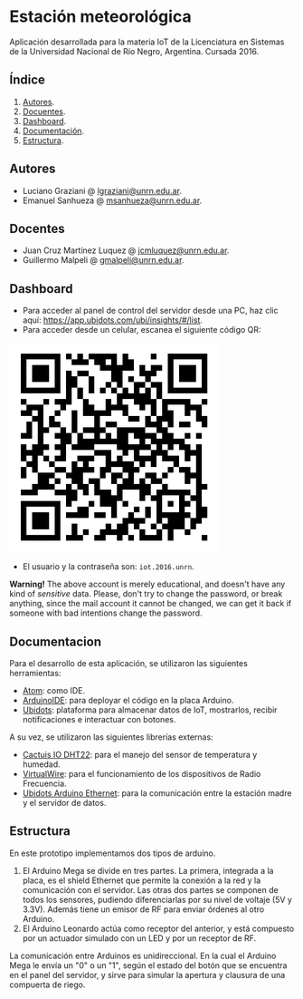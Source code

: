 # Estación meteorológica
Aplicación desarrollada para la materia IoT de la Licenciatura en Sistemas de la Universidad Nacional de Río Negro, Argentina. Cursada 2016.

## Índice
1. [Autores](#autores).
2. [Docuentes](#docentes).
3. [Dashboard](#dashboard).
4. [Documentación](#documentacion).
5. [Estructura](#estructura).

## Autores
- Luciano Graziani @ <lgraziani@unrn.edu.ar>.
- Emanuel Sanhueza @ <msanhueza@unrn.edu.ar>.

## Docentes
- Juan Cruz Martínez Luquez @ <jcmluquez@unrn.edu.ar>.
- Guillermo Malpeli @ <gmalpeli@unrn.edu.ar>.

## Dashboard
- Para acceder al panel de control del servidor desde una PC, haz clic aquí: https://app.ubidots.com/ubi/insights/#/list.
- Para acceder desde un celular, escanea el siguiente código QR:

![QR-server](b283ee16adf97cdb919f55715f349f8d.png)

- El usuario y la contraseña son: `iot.2016.unrn`.

**Warning!** The above account is merely educational, and doesn't have any kind of *sensitive* data. Please, don't try to change the password, or break anything, since the mail account it cannot be changed, we can get it back if someone with bad intentions change the password.

## Documentacion
Para el desarrollo de esta aplicación, se utilizaron las siguientes herramientas:

- [Atom](https://atom.io/): como IDE.
- [ArduinoIDE](https://www.arduino.cc/en/Main/Software): para deployar el código en la placa Arduino.
- [Ubidots](http://ubidots.com/): plataforma para almacenar datos de IoT, mostrarlos, recibir notificaciones e interactuar con botones.

A su vez, se utilizaron las siguientes librerías externas:

- [Cactuis IO DHT22](http://static.cactus.io/downloads/library/dht22/cactus_io_DHT22.zip): para el manejo del sensor de temperatura y humedad.
- [VirtualWire](http://www.airspayce.com/mikem/arduino/VirtualWire/): para el funcionamiento de los dispositivos de Radio Frecuencia.
- [Ubidots Arduino Ethernet](https://github.com/ubidots/ubidots-arduino-ethernet/archive/master.zip): para la comunicación entre la estación madre y el servidor de datos.

## Estructura
En este prototipo implementamos dos tipos de arduino.

1. El Arduino Mega se divide en tres partes. La primera, integrada a la placa, es el shield Ethernet que permite la conexión a la red y la comunicación con el servidor. Las otras dos partes se componen de todos los sensores, pudiendo diferenciarlas por su nivel de voltaje (5V y 3.3V). Además tiene un emisor de RF para enviar órdenes al otro Arduino.
2. El Arduino Leonardo actúa como receptor del anterior, y está compuesto por un actuador simulado con un LED y por un receptor de RF.

La comunicación entre Arduinos es unidireccional. En la cual el Arduino Mega le envía un "0" o un "1", según el estado del botón que se encuentra en el panel del servidor, y sirve para simular la apertura y clausura de una compuerta de riego.
